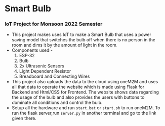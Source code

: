 # Smart Bulb

### IoT Project for Monsoon 2022 Semester

* This project makes uses IoT to make a Smart Bulb that uses a power saving model that switches the bulb off when there is no person in the room and dims it by the amount of light in the room.
* Components used - 
    1. ESP-32
    2. Bulb
    3. 2x Ultrasonic Sensors
    4. Light Dependent Resistor
    5. Breadboard and Connecting Wires
* This project also uploads the data to the cloud using oneM2M and uses all that data to operate the website which is made using Flask for Backend and Html/CSS for Frontend. The website shows data regarding the usage of the bulb and also provides the users with buttons to dominate all conditions and control the bulb.
* Setup all the hardware and run ```start.bat``` or ```start.sh``` to run oneM2M. To run the flask server,run ```server.py``` in another terminal and go to the link given there.